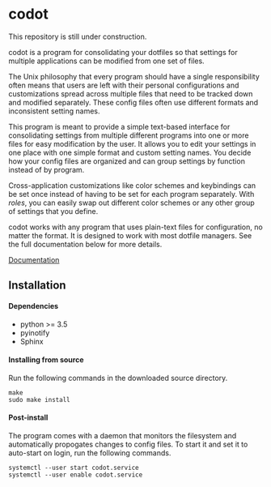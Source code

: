 # codot
This repository is still under construction.

codot is a program for consolidating your dotfiles so that settings for
multiple applications can be modified from one set of files.

The Unix philosophy that every program should have a single responsibility
often means that users are left with their personal configurations and
customizations spread across multiple files that need to be tracked down and
modified separately. These config files often use different formats and
inconsistent setting names.

This program is meant to provide a simple text-based interface for
consolidating settings from multiple different programs into one or more files
for easy modification by the user. It allows you to edit your settings in one
place with one simple format and custom setting names. You decide how your
config files are organized and can group settings by function instead of by
program.

Cross-application customizations like color schemes and keybindings can be set
once instead of having to be set for each program separately. With *roles*, you
can easily swap out different color schemes or any other group of settings that
you define.

codot works with any program that uses plain-text files for configuration, no
matter the format. It is designed to work with most dotfile managers. See the
full documentation below for more details.

[Documentation](https://codot.readthedocs.io/en/latest/index.html)

## Installation
#### Dependencies
* python >= 3.5
* pyinotify
* Sphinx

#### Installing from source
Run the following commands in the downloaded source directory.
```
make
sudo make install
```

#### Post-install
The program comes with a daemon that monitors the filesystem and automatically
propogates changes to config files. To start it and set it to auto-start on
login, run the following commands.
```
systemctl --user start codot.service
systemctl --user enable codot.service
```
